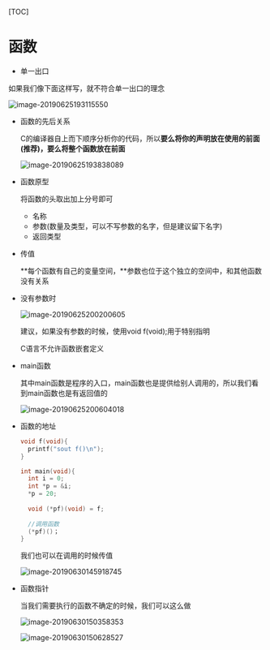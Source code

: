 [TOC]

# 函数

- 单一出口

如果我们像下面这样写，就不符合单一出口的理念

![image-20190625193115550](../../images/c_languge/image-20190625193115550.png)

- 函数的先后关系

  C的编译器自上而下顺序分析你的代码，所以**要么将你的声明放在使用的前面(推荐)，要么将整个函数放在前面**

  ![image-20190625193838089](../../images/c_languge/image-20190625193838089.png)

- 函数原型

  将函数的头取出加上分号即可

  - 名称
  - 参数(数量及类型，可以不写参数的名字，但是建议留下名字)
  - 返回类型

- 传值

  **每个函数有自己的变量空间，**参数也位于这个独立的空间中，和其他函数没有关系

- 没有参数时

  ![image-20190625200200605](../../images/c_languge/image-20190625200200605.png)

  建议，如果没有参数的时候，使用void f(void);用于特别指明

  C语言不允许函数嵌套定义

- main函数

  其中main函数是程序的入口，main函数也是提供给别人调用的，所以我们看到main函数也是有返回值的

  ![image-20190625200604018](../../images/c_languge/image-20190625200604018.png)

* 函数的地址

  ```c
  void f(void){
    printf("sout f()\n");
  }
  
  int main(void){
    int i = 0;
    int *p = &i;
   	*p = 20;
    
    void (*pf)(void) = f;
    
    //调用函数
    (*pf)()；
  }
  ```

  我们也可以在调用的时候传值

  ![image-20190630145918745](../../images/c_languge/image-20190630145918745.png)



* 函数指针

  当我们需要执行的函数不确定的时候，我们可以这么做

  ![image-20190630150358353](../../images/c_languge/image-20190630150358353.png)

  ![image-20190630150628527](../../images/c_languge/image-20190630150628527.png)